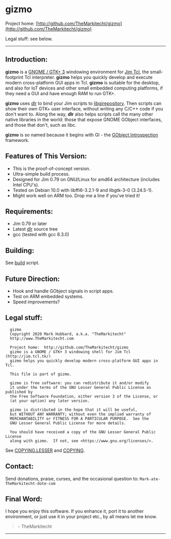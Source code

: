 # gizmo

Project home:  [http://github.com/TheMarkitecht/gizmo](http://github.com/TheMarkitecht/gizmo)

Legal stuff:  see below.

---

## Introduction:

**gizmo** is a [GNOME / GTK+ 3](http://developer.gnome.org) windowing environment for [Jim Tcl](http://jim.tcl.tk/), the small-footprint Tcl interpreter.
**gizmo** helps you quickly develop and execute modern cross-platform GUI apps in Tcl.  **gizmo** is suitable for the desktop, and also for IoT devices and other small embedded computing platforms, if they need a GUI and have enough RAM to run GTK+.

**gizmo** uses [dlr](http://github.com/TheMarkitecht/dlr) to bind your Jim scripts to [libgirepository](http://developer.gnome.org/gi/stable).  Then scripts can show their own GTK+ user interface, without writing any C/C++ code if you don't want to.  Along the way, **dlr** also helps scripts call the many other native libraries in the world: those that expose GNOME GObject interfaces, and those that don't, such as libc.

**gizmo** is so named because it begins with GI - the [GObject Introspection](https://gi.readthedocs.io/en/latest/index.html) framework.

## Features of This Version:

* This is the proof-of-concept version.
* Ultra-simple build process.
* Designed for Jim 0.79 on GNU/Linux for amd64 architecture (includes Intel CPU's).
* Tested on Debian 10.0 with libffi6-3.2.1-9 and libgtk-3-0 (3.24.5-1).
* Might work well on ARM too.  Drop me a line if you've tried it!

## Requirements:

* Jim 0.79 or later
* Latest [dlr](http://github.com/TheMarkitecht/dlr) source tree
* gcc (tested with gcc 8.3.0)

## Building:

See [build](build) script.

## Future Direction:

* Hook and handle GObject signals in script apps.
* Test on ARM embedded systems.
* Speed improvements?

## Legal stuff:
```
  gizmo
  Copyright 2020 Mark Hubbard, a.k.a. "TheMarkitecht"
  http://www.TheMarkitecht.com

  Project home:  http://github.com/TheMarkitecht/gizmo
  gizmo is a GNOME / GTK+ 3 windowing shell for Jim Tcl (http://jim.tcl.tk/)
  gizmo helps you quickly develop modern cross-platform GUI apps in Tcl.

  This file is part of gizmo.

  gizmo is free software: you can redistribute it and/or modify
  it under the terms of the GNU Lesser General Public License as published by
  the Free Software Foundation, either version 3 of the License, or
  (at your option) any later version.

  gizmo is distributed in the hope that it will be useful,
  but WITHOUT ANY WARRANTY; without even the implied warranty of
  MERCHANTABILITY or FITNESS FOR A PARTICULAR PURPOSE.  See the
  GNU Lesser General Public License for more details.

  You should have received a copy of the GNU Lesser General Public License
  along with gizmo.  If not, see <https://www.gnu.org/licenses/>.
```

See [COPYING.LESSER](COPYING.LESSER) and [COPYING](COPYING).

## Contact:

Send donations, praise, curses, and the occasional question to: `Mark-ate-TheMarkitecht-dote-com`

## Final Word:

I hope you enjoy this software.  If you enhance it, port it to another environment,
or just use it in your project etc., by all means let me know.

>  \- TheMarkitecht

---
